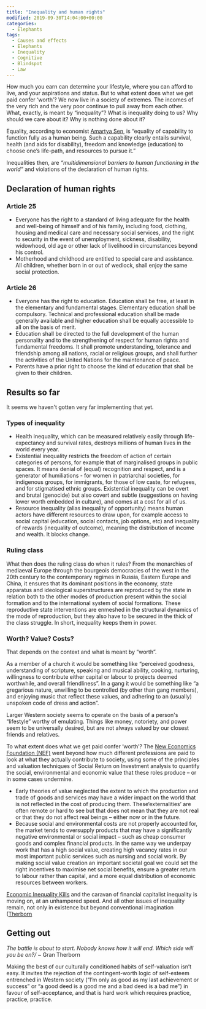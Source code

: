 ```yaml
---
title: "Inequality and human rights"
modified: 2019-09-30T14:04:00+00:00
categories:
  - Elephants
tags:
  - Causes and effects
  - Elephants
  - Inequality
  - Cognitive
  - Blindspot
  - Law
---
```


How much you earn can determine your lifestyle, where you can afford to live, and your aspirations and status. But to what extent does what we get paid confer ​‘worth’? We now live in a society of extremes. The incomes of the very rich and the very poor continue to pull away from each other. What, exactly, is meant by “inequality”? What is inequality doing to us? Why should we care about it? Why is nothing done about it? 

Equality, according to economist [Amartya Sen](https://scholar.harvard.edu/sen/home), is “equality of capability to function fully as a human being. Such a capability clearly entails survival, health (and aids for disability), freedom and knowledge (education) to choose one’s life-path, and resources to pursue it.”

Inequalities then, are _“multidimensional barriers to human functioning in the world”_ and violations of the declaration of human rights.

## Declaration of human rights

### Article 25

* Everyone has the right to a standard of living adequate for the health and well-being of himself and of his family, including food, clothing, housing and medical care and necessary social services, and the right to security in the event of unemployment, sickness, disability, widowhood, old age or other lack of livelihood in circumstances beyond his control.
* Motherhood and childhood are entitled to special care and assistance. All children, whether born in or out of wedlock, shall enjoy the same social protection.

### Article 26

* Everyone has the right to education. Education shall be free, at least in the elementary and fundamental stages. Elementary education shall be compulsory. Technical and professional education shall be made generally available and higher education shall be equally accessible to all on the basis of merit.
* Education shall be directed to the full development of the human personality and to the strengthening of respect for human rights and fundamental freedoms. It shall promote understanding, tolerance and friendship among all nations, racial or religious groups, and shall further the activities of the United Nations for the maintenance of peace.
* Parents have a prior right to choose the kind of education that shall be given to their children.

## Results so far

It seems we haven't gotten very far implementing that yet. 

### Types of inequality

* Health inequality, which can be measured relatively easily through life-expectancy and survival rates, destroys millions of human lives in the world every year.
* Existential inequality restricts the freedom of action of certain categories of persons, for example that of marginalised groups in public spaces. It means denial of (equal) recognition and respect, and is a generator of humiliations - for women in patriarchal societies, for indigenous groups, for immigrants, for those of low caste, for refugees, and for stigmatised ethnic groups. Existential inequality can be overt and brutal (genocide) but also covert and subtle (suggestions on having lower worth embedded in culture), and comes at a cost for all of us.
* Resource inequality (alias inequality of opportunity) means human actors have different resources to draw upon, for example access to social capital (education, social contacts, job options, etc) and inequality of rewards (inequality of outcome), meaning the distribution of income and wealth. It blocks change.

### Ruling class

What then does the ruling class do when it rules? From the monarchies of mediaeval Europe through the bourgeois democracies of the west in the 20th century to the contemporary regimes in Russia, Eastern Europe and China, it ensures that its dominant positions in the economy, state apparatus and ideological superstructures are reproduced by the state in rela­tion both to the other modes of production present within the social formation and to the international system of social formations. These reproductive state interventions are enmeshed in the struc­tural dynamics of the mode of reproduction, but they also have to be secured in the thick of the class struggle. In short, inequality keeps them in power. 

### Worth? Value? Costs?

That depends on the context and what is meant by “worth”.

As a member of a church it would be something like “perceived goodness, understanding of scripture, speaking and musical ability, cooking, nurturing, willingness to contribute either capital or labour to projects deemed worthwhile, and overall friendliness”. In a gang it would be something like “a gregarious nature, unwilling to be controlled (by other than gang members), and enjoying music that reflect these values, and adhering to an (usually) unspoken code of dress and action”.

Larger Western society seems to operate on the basis of a person's “lifestyle” worthy of emulating. Things like money, notoriety, and power seem to be universally desired, but are not always valued by our closest friends and relatives.

To what extent does what we get paid confer ​‘worth’? The [New Economics Foundation (NEF)](https://neweconomics.org/2009/12/a-bit-rich/) went beyond how much different professions are paid to look at what they actually contribute to society, using some of the principles and valuation techniques of Social Return on Investment analysis to quantify the social, environmental and economic value that these roles produce – or in some cases undermine.

* Early theories of value neglected the extent to which the production and trade of goods and services may have a wider impact on the world that is not reflected in the cost of producing them. These ​‘externalities’ are often remote or hard to see but that does not mean that they are not real or that they do not affect real beings – either now or in the future.
* Because social and environmental costs are not properly accounted for, the market tends to oversupply products that may have a significantly negative environmental or social impact – such as cheap consumer goods and complex financial products. In the same way we underpay work that has a high social value, creating high vacancy rates in our most important public services such as nursing and social work. By making social value creation an important societal goal we could set the right incentives to maximise net social benefits, ensure a greater return to labour rather than capital, and a more equal distribution of economic resources between workers.

[Economic Inequality Kills](https://www.thenation.com/article/archive/how-economic-inequality-kills/) and the caravan of financial capitalist inequality is moving on, at an unhampered  speed.  And  all  other  issues  of  inequality  remain,  not  only  in  existence but beyond conventional imagination ([Therborn](http://www.scielo.mec.pt/pdf/aso/n212/n212a08.pdf)

## Getting out

_The battle is about to start. Nobody knows how it will end. Which side will you be on?/_ ~ Gran Therborn

Making the best of our culturally conditioned habits of self-valuation isn’t easy. It invites the rejection of the contingent-worth logic of self-esteem entrenched in Western society (“I’m only as good as my last achievement or success” or “a good deed is a good me and a bad deed is a bad me”) in favour of self-acceptance, and that is hard work which requires practice, practice, practice.




